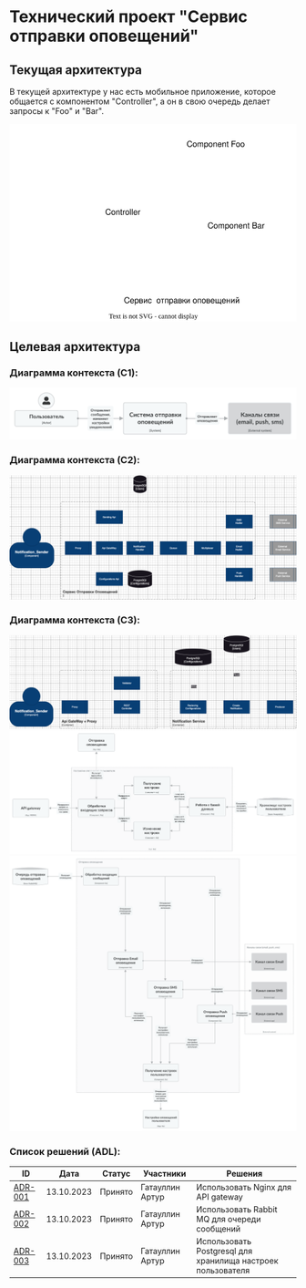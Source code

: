 # Технический проект "Сервис отправки оповещений"

## Текущая архитектура

В текущей архитектуре у нас есть мобильное приложение, которое общается с компонентом "Controller", а он в свою очередь делает запросы к "Foo" и "Bar".

![alt text](static/current_arch.svg)

## Целевая архитектура

### Диаграмма контекста (C1):
![C1](static/c1.png)

### Диаграмма контекста (C2):
![C2](static/c2.png)

### Диаграмма контекста (C3):
![C3_1](static/c3_1.png)
![C3_2](static/c3_2.png)
![C3_3](static/c3_3.png)

### Список решений (ADL):

| ID |  Дата | Статус | Участники | Решения |
| --- | --- | --- | --- | --- |
| [ADR-001](https://github.com/a-gataullin/architect-practice-tpl/blob/main/notificator/static/ADR-001.md) | 13.10.2023 | Принято | Гатауллин Артур | Использовать Nginx для API gateway |
| [ADR-002](https://github.com/a-gataullin/architect-practice-tpl/blob/main/notificator/static/ADR-002.md) | 13.10.2023 | Принято | Гатауллин Артур | Использовать Rabbit MQ для очереди сообщений |
| [ADR-003](https://github.com/a-gataullin/architect-practice-tpl/blob/main/notificator/static/ADR-003.md) | 13.10.2023 | Принято | Гатауллин Артур | Использовать Postgresql для хранилища настроек пользователя |
